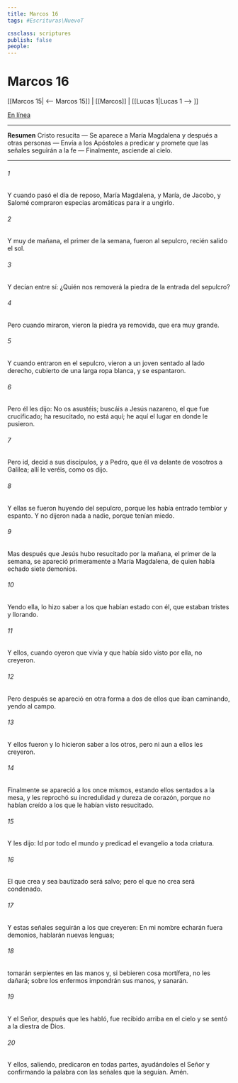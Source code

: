 ```yaml
---
title: Marcos 16
tags: #Escrituras\NuevoT

cssclass: scriptures
publish: false
people:
---
```


# Marcos 16
[[Marcos 15| <-- Marcos 15]] | [[Marcos]] | [[Lucas 1|Lucas 1 --> ]]

[En línea](https://churchofjesuschrist.org/study/scriptures/nt/mark/16?lang=spa)

---
__Resumen__
Cristo resucita — Se aparece a María Magdalena y después a otras personas — Envía a los Apóstoles a predicar y promete que las señales seguirán a la fe — Finalmente, asciende al cielo.

---
###### 1 
Y cuando pasó el día de reposo, María Magdalena, y María,  de Jacobo, y Salomé compraron especias aromáticas para ir a ungirlo.

###### 2 
Y muy de mañana, el primer  de la semana, fueron al sepulcro, recién salido el sol.

###### 3 
Y decían entre sí: ¿Quién nos removerá la piedra de la entrada del sepulcro?

###### 4 
Pero cuando miraron, vieron la piedra ya removida, que era muy grande.

###### 5 
Y cuando entraron en el sepulcro, vieron a un joven sentado al lado derecho, cubierto de una larga ropa blanca, y se espantaron.

###### 6 
Pero él les dijo: No os asustéis; buscáis a Jesús nazareno, el que fue crucificado; ha resucitado, no está aquí; he aquí el lugar en donde le pusieron.

###### 7 
Pero id, decid a sus discípulos, y a Pedro, que él va delante de vosotros a Galilea; allí le veréis, como os dijo.

###### 8 
Y ellas se fueron huyendo del sepulcro, porque les había entrado temblor y espanto. Y no dijeron nada a nadie, porque tenían miedo.

###### 9 
Mas después que Jesús hubo resucitado por la mañana, el primer  de la semana, se apareció primeramente a María Magdalena, de quien había echado siete demonios.

###### 10 
Yendo ella, lo hizo saber a los que habían estado con él, que estaban tristes y llorando.

###### 11 
Y ellos, cuando oyeron que vivía y que había sido visto por ella, no  creyeron.

###### 12 
Pero después se apareció en otra forma a dos de ellos que iban caminando, yendo al campo.

###### 13 
Y ellos fueron y lo hicieron saber a los otros, pero ni aun a ellos les creyeron.

###### 14 
Finalmente se apareció a los once mismos, estando ellos sentados a la mesa, y les reprochó su incredulidad y dureza de corazón, porque no habían creído a los que le habían visto resucitado.

###### 15 
Y les dijo: Id por todo el mundo y predicad el evangelio a toda criatura.

###### 16 
El que crea y sea bautizado será salvo; pero el que no crea será condenado.

###### 17 
Y estas señales seguirán a los que creyeren: En mi nombre echarán fuera demonios, hablarán nuevas lenguas;

###### 18 
tomarán serpientes en las manos y, si bebieren cosa mortífera, no les dañará; sobre los enfermos impondrán sus manos, y sanarán.

###### 19 
Y el Señor, después que les habló, fue recibido arriba en el cielo y se sentó a la diestra de Dios.

###### 20 
Y ellos, saliendo, predicaron en todas partes, ayudándoles el Señor y confirmando la palabra con las señales que la seguían. Amén.


